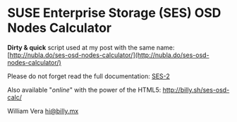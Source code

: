 # SUSE Enterprise Storage (SES) OSD Nodes Calculator

**Dirty & quick** script used at my post with the same name:  [http://nubla.do/ses-osd-nodes-calculator/](http://nubla.do/ses-osd-nodes-calculator/)

Please do not forget read the full documentation: [SES-2](https://www.suse.com/documentation/ses-2/)

Also available "*online*" with the power of the HTML5:
http://billy.sh/ses-osd-calc/

William Vera
hi@billy.mx
